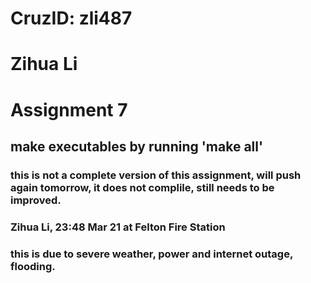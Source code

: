 # CruzID: zli487

# Zihua Li

# Assignment 7

## make executables by running 'make all'

### this is not a complete version of this assignment, will push again tomorrow, it does not complile, still needs to be improved.

### Zihua Li, 23:48 Mar 21 at Felton Fire Station

### this is due to severe weather, power and internet outage, flooding.
